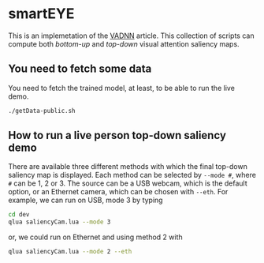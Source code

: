 # smartEYE

This is an implemetation of the [VADNN](http://ieeexplore.ieee.org/xpls/abs_all.jsp?arnumber=7086900) article.
This collection of scripts can compute both *bottom-up* and *top-down* visual attention saliency maps.

## You need to fetch some data

You need to fetch the trained model, at least, to be able to run the live demo.

```bash
./getData-public.sh
```

## How to run a live person top-down saliency demo

There are available three different methods with which the final top-down saliency map is displayed.
Each method can be selected by `--mode #`, where `#` can be 1, 2 or 3.
The source can be a USB webcam, which is the default option, or an Ethernet camera, which can be chosen with `--eth`.
For example, we can run on USB, mode 3 by typing

```bash
cd dev
qlua saliencyCam.lua --mode 3
```

or, we could run on Ethernet and using method 2 with

```bash
qlua saliencyCam.lua --mode 2 --eth
```
